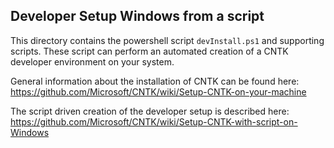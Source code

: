 ## Developer Setup Windows from a script


This directory contains the powershell script `devInstall.ps1` and supporting scripts. These script can perform an automated creation of a CNTK developer environment on your system.

General information about the installation of CNTK can be found here: https://github.com/Microsoft/CNTK/wiki/Setup-CNTK-on-your-machine

The script driven creation of the developer setup is described here: https://github.com/Microsoft/CNTK/wiki/Setup-CNTK-with-script-on-Windows


